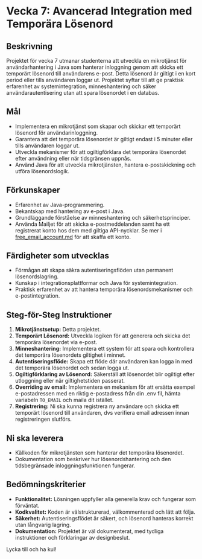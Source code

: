 # Vecka 7: Avancerad Integration med Temporära Lösenord

## Beskrivning

Projektet för vecka 7 utmanar studenterna att utveckla en mikrotjänst för användarhantering i Java som hanterar
inloggning genom att skicka ett temporärt lösenord till användarens e-post. Detta lösenord är giltigt i en kort period
eller tills användaren loggar ut. Projektet syftar till att ge praktisk erfarenhet av systemintegration, minneshantering
och säker användarautentisering utan att spara lösenordet i en databas.

## Mål

- Implementera en mikrotjänst som skapar och skickar ett temporärt lösenord för användarinloggning.
- Garantera att det temporära lösenordet är giltigt endast i 5 minuter eller tills användaren loggar ut.
- Utveckla mekanismer för att ogiltigförklara det temporära lösenordet efter användning eller när tidsgränsen uppnås.
- Använd Java för att utveckla mikrotjänsten, hantera e-postskickning och utföra lösenordslogik.

## Förkunskaper

- Erfarenhet av Java-programmering.
- Bekantskap med hantering av e-post i Java.
- Grundläggande förståelse av minneshantering och säkerhetsprinciper.
- Använda Mailjet för att skicka e-postmeddelanden samt ha ett registrerat konto hos dem med giltiga API-nycklar. Se mer
  i [free_email_account.md](free_email_account.md) för att skaffa ett konto.

## Färdigheter som utvecklas

- Förmågan att skapa säkra autentiseringsflöden utan permanent lösenordslagring.
- Kunskap i integrationsplattformar och Java för systemintegration.
- Praktisk erfarenhet av att hantera temporära lösenordsmekanismer och e-postintegration.

## Steg-för-Steg Instruktioner

1. **Mikrotjänstsetup:** Detta projektet.
2. **Temporärt Lösenord:** Utveckla logiken för att generera och skicka det temporära lösenordet via e-post.
3. **Minneshantering:** Implementera ett system för att spara och kontrollera det temporära lösenordets giltighet i
   minnet.
4. **Autentiseringsflöde:** Skapa ett flöde där användaren kan logga in med det temporära lösenordet och sedan logga ut.
5. **Ogiltigförklaring av Lösenord:** Säkerställ att lösenordet blir ogiltigt efter utloggning eller när giltighetstiden
   passerat.
6. **Overriding av email:** Implementera en mekanism för att ersätta exempel e-postadressen med en riktig e-postadress
   från din .env fil, hämta variabeln `TO_EMAIL` och maila dit istället.
7. **Registrering:** Ni ska kunna registrera ny användare och skicka ett temporärt lösenord till användaren, dvs
   verifiera email adressen innan registreringen slutförs.

## Ni ska leverera

- Källkoden för mikrotjänsten som hanterar det temporära lösenordet.
- Dokumentation som beskriver hur lösenordshantering och den tidsbegränsade inloggningsfunktionen fungerar.

## Bedömningskriterier

- **Funktionalitet:** Lösningen uppfyller alla generella krav och fungerar som förväntat.
- **Kodkvalitet:** Koden är välstrukturerad, välkommenterad och lätt att följa.
- **Säkerhet:** Autentiseringsflödet är säkert, och lösenord hanteras korrekt utan långvarig lagring.
- **Dokumentation:** Projektet är väl dokumenterat, med tydliga instruktioner och förklaringar av designbeslut.

Lycka till och ha kul!
